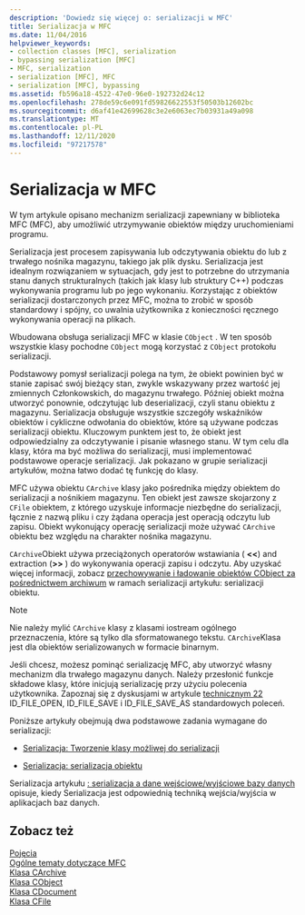 ```yaml
---
description: 'Dowiedz się więcej o: serializacji w MFC'
title: Serializacja w MFC
ms.date: 11/04/2016
helpviewer_keywords:
- collection classes [MFC], serialization
- bypassing serialization [MFC]
- MFC, serialization
- serialization [MFC], MFC
- serialization [MFC], bypassing
ms.assetid: fb596a18-4522-47e0-96e0-192732d24c12
ms.openlocfilehash: 278de59c6e091fd59826622553f50503b12602bc
ms.sourcegitcommit: d6af41e42699628c3e2e6063ec7b03931a49a098
ms.translationtype: MT
ms.contentlocale: pl-PL
ms.lasthandoff: 12/11/2020
ms.locfileid: "97217578"
---
```

# <a name="serialization-in-mfc"></a>Serializacja w MFC

W tym artykule opisano mechanizm serializacji zapewniany w biblioteka MFC (MFC), aby umożliwić utrzymywanie obiektów między uruchomieniami programu.

Serializacja jest procesem zapisywania lub odczytywania obiektu do lub z trwałego nośnika magazynu, takiego jak plik dysku. Serializacja jest idealnym rozwiązaniem w sytuacjach, gdy jest to potrzebne do utrzymania stanu danych strukturalnych (takich jak klasy lub struktury C++) podczas wykonywania programu lub po jego wykonaniu. Korzystając z obiektów serializacji dostarczonych przez MFC, można to zrobić w sposób standardowy i spójny, co uwalnia użytkownika z konieczności ręcznego wykonywania operacji na plikach.

Wbudowana obsługa serializacji MFC w klasie `CObject` . W ten sposób wszystkie klasy pochodne `CObject` mogą korzystać z `CObject` protokołu serializacji.

Podstawowy pomysł serializacji polega na tym, że obiekt powinien być w stanie zapisać swój bieżący stan, zwykle wskazywany przez wartość jej zmiennych Członkowskich, do magazynu trwałego. Później obiekt można utworzyć ponownie, odczytując lub deserializacji, czyli stanu obiektu z magazynu. Serializacja obsługuje wszystkie szczegóły wskaźników obiektów i cykliczne odwołania do obiektów, które są używane podczas serializacji obiektu. Kluczowym punktem jest to, że obiekt jest odpowiedzialny za odczytywanie i pisanie własnego stanu. W tym celu dla klasy, która ma być możliwa do serializacji, musi implementować podstawowe operacje serializacji. Jak pokazano w grupie serializacji artykułów, można łatwo dodać tę funkcję do klasy.

MFC używa obiektu `CArchive` klasy jako pośrednika między obiektem do serializacji a nośnikiem magazynu. Ten obiekt jest zawsze skojarzony z `CFile` obiektem, z którego uzyskuje informacje niezbędne do serializacji, łącznie z nazwą pliku i czy żądana operacja jest operacją odczytu lub zapisu. Obiekt wykonujący operację serializacji może używać `CArchive` obiektu bez względu na charakter nośnika magazynu.

`CArchive`Obiekt używa przeciążonych operatorów wstawiania ( **<\<**) and extraction (**>>** ) do wykonywania operacji zapisu i odczytu. Aby uzyskać więcej informacji, zobacz [przechowywanie i ładowanie obiektów CObject za pośrednictwem archiwum](../mfc/storing-and-loading-cobjects-via-an-archive.md) w ramach serializacji artykułu: serializacji obiektu.

> [!NOTE]
> Nie należy mylić `CArchive` klasy z klasami iostream ogólnego przeznaczenia, które są tylko dla sformatowanego tekstu. `CArchive`Klasa jest dla obiektów serializowanych w formacie binarnym.

Jeśli chcesz, możesz pominąć serializację MFC, aby utworzyć własny mechanizm dla trwałego magazynu danych. Należy przesłonić funkcje składowe klasy, które inicjują serializację przy użyciu polecenia użytkownika. Zapoznaj się z dyskusjami w artykule [technicznym 22](../mfc/tn022-standard-commands-implementation.md) ID_FILE_OPEN, ID_FILE_SAVE i ID_FILE_SAVE_AS standardowych poleceń.

Poniższe artykuły obejmują dwa podstawowe zadania wymagane do serializacji:

- [Serializacja: Tworzenie klasy możliwej do serializacji](../mfc/serialization-making-a-serializable-class.md)

- [Serializacja: serializacja obiektu](../mfc/serialization-serializing-an-object.md)

Serializacja artykułu [: serializacja a dane wejściowe/wyjściowe bazy danych](../mfc/serialization-serialization-vs-database-input-output.md) opisuje, kiedy Serializacja jest odpowiednią techniką wejścia/wyjścia w aplikacjach baz danych.

## <a name="see-also"></a>Zobacz też

[Pojęcia](../mfc/mfc-concepts.md)<br/>
[Ogólne tematy dotyczące MFC](../mfc/general-mfc-topics.md)<br/>
[Klasa CArchive](../mfc/reference/carchive-class.md)<br/>
[Klasa CObject](../mfc/reference/cobject-class.md)<br/>
[Klasa CDocument](../mfc/reference/cdocument-class.md)<br/>
[Klasa CFile](../mfc/reference/cfile-class.md)
